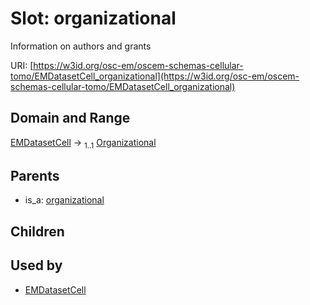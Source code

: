 
# Slot: organizational

Information on authors and grants

URI: [https://w3id.org/osc-em/oscem-schemas-cellular-tomo/EMDatasetCell_organizational](https://w3id.org/osc-em/oscem-schemas-cellular-tomo/EMDatasetCell_organizational)


## Domain and Range

[EMDatasetCell](EMDatasetCell.md) &#8594;  <sub>1..1</sub> [Organizational](Organizational.md)

## Parents

 *  is_a: [organizational](organizational.md)

## Children


## Used by

 * [EMDatasetCell](EMDatasetCell.md)
